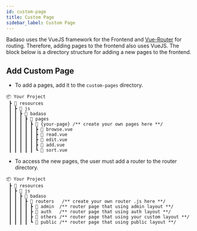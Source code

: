 ```yaml
---
id: custom-page
title: Custom Page
sidebar_label: Custom Page
---
```


Badaso uses the VueJS framework for the Frontend and [Vue-Router](https://router.vuejs.org/) for routing. Therefore, adding pages to the frontend also uses VueJS. The block below is a directory structure for adding a new pages to the frontend.

## Add Custom Page

- To add a pages, add it to the `custom-pages` directory.

```
📦 Your Project
 ┣ 📂 resources
 ┃ ┣ 📂 js
 ┃ ┃ ┣ 📂 badaso
 ┃ ┃ ┃ ┣ 📂 pages 
 ┃ ┃ ┃ ┃ ┣ 📂 {your-page} /** create your own pages here **/
 ┃ ┃ ┃ ┃ ┃ ┣ 📜 browse.vue
 ┃ ┃ ┃ ┃ ┃ ┣ 📜 read.vue
 ┃ ┃ ┃ ┃ ┃ ┣ 📜 edit.vue
 ┃ ┃ ┃ ┃ ┃ ┣ 📜 add.vue
 ┃ ┃ ┃ ┃ ┃ ┗ 📜 sort.vue
```

- To access the new pages, the user must add a router to the router directory.

```
📦 Your Project
 ┣ 📂 resources
 ┃ ┣ 📂 js
 ┃ ┃ ┣ 📂 badaso
 ┃ ┃ ┃ ┣ 📂 routers   /** create your own router .js here **/
 ┃ ┃ ┃ ┃ ┣ 📂 admin  /** router page that using admin layout **/
 ┃ ┃ ┃ ┃ ┣ 📂 auth   /** router page that using auth layout **/
 ┃ ┃ ┃ ┃ ┣ 📂 others /** router page that using your custom layout **/
 ┃ ┃ ┃ ┃ ┗ 📂 public /** router page that using public layout **/
```